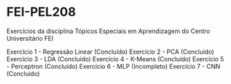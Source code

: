 # FEI-PEL208
Exercícios da disciplina Tópicos Especiais em Aprendizagem do Centro Universitário FEI

Exercício 1 - Regressão Linear (Concluído)
Exercício 2 - PCA (Concluído)
Exercício 3 - LDA (Concluído)
Exercício 4 - K-Means (Concluído)
Exercício 5 - Perceptron (Concluído)
Exercício 6 - MLP (Incompleto)
Exercício 7 - CNN (Concluído)
